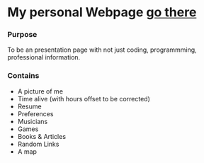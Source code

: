 # My personal Webpage [go there](https://w1n3.github.io/)

### Purpose

To be an presentation page with not just coding, programmming, professional information.

### Contains

* A picture of me
* Time alive (with hours offset to be corrected)
* Resume
* Preferences
* Musicians
* Games
* Books & Articles
* Random Links
* A map
